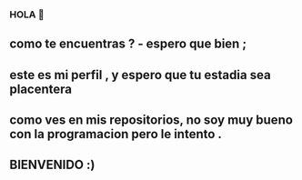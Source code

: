 ### HOLA 👋

## como te encuentras ? - espero que bien ;
## este es mi perfil , y espero que tu estadia sea placentera
## como ves en mis repositorios, no soy muy bueno con la programacion pero le intento .
## BIENVENIDO  :)
